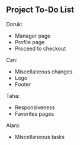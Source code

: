 ## Project To-Do List

Doruk: 
* Manager page
* Profile page
* Proceed to checkout

Can:
* Miscellaneous changes
* Logo
* Footer

Taha:
* Responsiveness
* Favorites pages
  
Alara:
* Miscellaneous tasks

